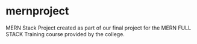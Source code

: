 # mernproject
MERN Stack Project created as part of our final project for the MERN FULL STACK Training course provided by the college.
